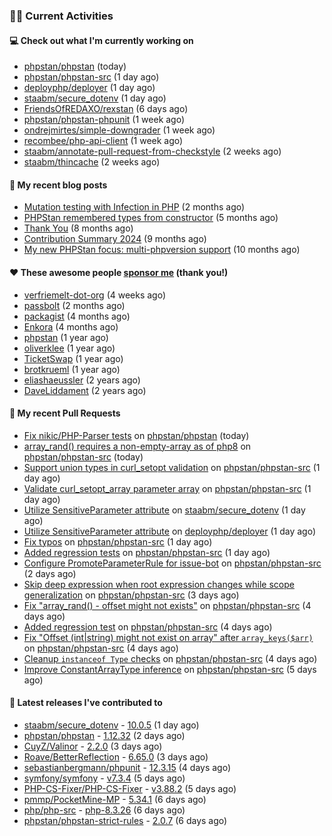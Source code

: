 ### 👨‍💻 Current Activities


#### 💻 Check out what I'm currently working on

- [phpstan/phpstan](https://github.com/phpstan/phpstan) (today)
- [phpstan/phpstan-src](https://github.com/phpstan/phpstan-src) (1 day ago)
- [deployphp/deployer](https://github.com/deployphp/deployer) (1 day ago)
- [staabm/secure_dotenv](https://github.com/staabm/secure_dotenv) (1 day ago)
- [FriendsOfREDAXO/rexstan](https://github.com/FriendsOfREDAXO/rexstan) (6 days ago)
- [phpstan/phpstan-phpunit](https://github.com/phpstan/phpstan-phpunit) (1 week ago)
- [ondrejmirtes/simple-downgrader](https://github.com/ondrejmirtes/simple-downgrader) (1 week ago)
- [recombee/php-api-client](https://github.com/recombee/php-api-client) (1 week ago)
- [staabm/annotate-pull-request-from-checkstyle](https://github.com/staabm/annotate-pull-request-from-checkstyle) (2 weeks ago)
- [staabm/thincache](https://github.com/staabm/thincache) (2 weeks ago)


#### 📜 My recent blog posts

- [Mutation testing with Infection in PHP](https://staabm.github.io/2025/08/01/infection-php-mutation-testing.html) (2 months ago)
- [PHPStan remembered types from constructor](https://staabm.github.io/2025/04/15/phpstan-remember-constructor-types.html) (5 months ago)
- [Thank You](https://staabm.github.io/2025/01/24/thank-you.html) (8 months ago)
- [Contribution Summary 2024](https://staabm.github.io/2024/12/11/contribution-summary-2024.html) (9 months ago)
- [My new PHPStan focus: multi-phpversion support](https://staabm.github.io/2024/11/28/phpstan-php-version-in-scope.html) (10 months ago)


#### ❤️ These awesome people [sponsor me](https://github.com/sponsors/staabm) (thank you!)

- [verfriemelt-dot-org](https://github.com/verfriemelt-dot-org) (4 weeks ago)
- [passbolt](https://github.com/passbolt) (2 months ago)
- [packagist](https://github.com/packagist) (4 months ago)
- [Enkora](https://github.com/Enkora) (4 months ago)
- [phpstan](https://github.com/phpstan) (1 year ago)
- [oliverklee](https://github.com/oliverklee) (1 year ago)
- [TicketSwap](https://github.com/TicketSwap) (1 year ago)
- [brotkrueml](https://github.com/brotkrueml) (1 year ago)
- [eliashaeussler](https://github.com/eliashaeussler) (2 years ago)
- [DaveLiddament](https://github.com/DaveLiddament) (2 years ago)


#### 🔨 My recent Pull Requests

- [Fix nikic/PHP-Parser tests](https://github.com/phpstan/phpstan/pull/13619) on [phpstan/phpstan](https://github.com/phpstan/phpstan) (today)
- [array_rand() requires a non-empty-array as of php8](https://github.com/phpstan/phpstan-src/pull/4397) on [phpstan/phpstan-src](https://github.com/phpstan/phpstan-src) (today)
- [Support union types in curl_setopt validation](https://github.com/phpstan/phpstan-src/pull/4396) on [phpstan/phpstan-src](https://github.com/phpstan/phpstan-src) (1 day ago)
- [Validate curl_setopt_array parameter array](https://github.com/phpstan/phpstan-src/pull/4395) on [phpstan/phpstan-src](https://github.com/phpstan/phpstan-src) (1 day ago)
- [Utilize SensitiveParameter attribute](https://github.com/staabm/secure_dotenv/pull/19) on [staabm/secure_dotenv](https://github.com/staabm/secure_dotenv) (1 day ago)
- [Utilize SensitiveParameter attribute](https://github.com/deployphp/deployer/pull/4122) on [deployphp/deployer](https://github.com/deployphp/deployer) (1 day ago)
- [Fix typos](https://github.com/phpstan/phpstan-src/pull/4394) on [phpstan/phpstan-src](https://github.com/phpstan/phpstan-src) (1 day ago)
- [Added regression tests](https://github.com/phpstan/phpstan-src/pull/4393) on [phpstan/phpstan-src](https://github.com/phpstan/phpstan-src) (1 day ago)
- [Configure PromoteParameterRule for issue-bot](https://github.com/phpstan/phpstan-src/pull/4392) on [phpstan/phpstan-src](https://github.com/phpstan/phpstan-src) (2 days ago)
- [Skip deep expression when root expression changes while scope generalization](https://github.com/phpstan/phpstan-src/pull/4390) on [phpstan/phpstan-src](https://github.com/phpstan/phpstan-src) (3 days ago)
- [Fix &#34;array_rand() - offset might not exists&#34;](https://github.com/phpstan/phpstan-src/pull/4383) on [phpstan/phpstan-src](https://github.com/phpstan/phpstan-src) (4 days ago)
- [Added regression test](https://github.com/phpstan/phpstan-src/pull/4382) on [phpstan/phpstan-src](https://github.com/phpstan/phpstan-src) (4 days ago)
- [Fix &#34;Offset (int|string) might not exist on array&#34; after `array_keys($arr)`](https://github.com/phpstan/phpstan-src/pull/4381) on [phpstan/phpstan-src](https://github.com/phpstan/phpstan-src) (4 days ago)
- [Cleanup `instanceof Type` checks](https://github.com/phpstan/phpstan-src/pull/4380) on [phpstan/phpstan-src](https://github.com/phpstan/phpstan-src) (4 days ago)
- [Improve ConstantArrayType inference](https://github.com/phpstan/phpstan-src/pull/4376) on [phpstan/phpstan-src](https://github.com/phpstan/phpstan-src) (5 days ago)


#### 🔭 Latest releases I've contributed to

- [staabm/secure_dotenv](https://github.com/staabm/secure_dotenv) - [10.0.5](https://github.com/staabm/secure_dotenv/releases/tag/10.0.5) (1 day ago)
- [phpstan/phpstan](https://github.com/phpstan/phpstan) - [1.12.32](https://github.com/phpstan/phpstan/releases/tag/1.12.32) (2 days ago)
- [CuyZ/Valinor](https://github.com/CuyZ/Valinor) - [2.2.0](https://github.com/CuyZ/Valinor/releases/tag/2.2.0) (3 days ago)
- [Roave/BetterReflection](https://github.com/Roave/BetterReflection) - [6.65.0](https://github.com/Roave/BetterReflection/releases/tag/6.65.0) (3 days ago)
- [sebastianbergmann/phpunit](https://github.com/sebastianbergmann/phpunit) - [12.3.15](https://github.com/sebastianbergmann/phpunit/releases/tag/12.3.15) (4 days ago)
- [symfony/symfony](https://github.com/symfony/symfony) - [v7.3.4](https://github.com/symfony/symfony/releases/tag/v7.3.4) (5 days ago)
- [PHP-CS-Fixer/PHP-CS-Fixer](https://github.com/PHP-CS-Fixer/PHP-CS-Fixer) - [v3.88.2](https://github.com/PHP-CS-Fixer/PHP-CS-Fixer/releases/tag/v3.88.2) (5 days ago)
- [pmmp/PocketMine-MP](https://github.com/pmmp/PocketMine-MP) - [5.34.1](https://github.com/pmmp/PocketMine-MP/releases/tag/5.34.1) (6 days ago)
- [php/php-src](https://github.com/php/php-src) - [php-8.3.26](https://github.com/php/php-src/releases/tag/php-8.3.26) (6 days ago)
- [phpstan/phpstan-strict-rules](https://github.com/phpstan/phpstan-strict-rules) - [2.0.7](https://github.com/phpstan/phpstan-strict-rules/releases/tag/2.0.7) (6 days ago)
